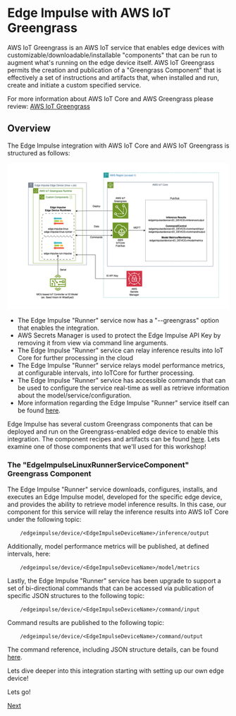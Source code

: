 # Edge Impulse with AWS IoT Greengrass

AWS IoT Greengrass is an AWS IoT service that enables edge devices with customizable/downloadable/installable "components" that can be run to augment what's running on the edge device itself.  AWS IoT Greengrass permits the creation and publication of a "Greengrass Component" that is effectively a set of instructions and artifacts that, when installed and run, create and initiate a custom specified service. 

For more information about AWS IoT Core and AWS Greengrass please review: [AWS IoT Greengrass](https://docs.aws.amazon.com/greengrass/v2/developerguide/what-is-iot-greengrass.html)

## Overview

The Edge Impulse integration with AWS IoT Core and AWS IoT Greengrass is structured as follows:

![Architecture](Architecture.png)

* The Edge Impulse "Runner" service now has a "--greengrass" option that enables the integration. 
* AWS Secrets Manager is used to protect the Edge Impulse API Key by removing it from view via command line arguments.
* The Edge Impulse "Runner" service can relay inference results into IoT Core for further processing in the cloud
* The Edge Impulse "Runner" service relays model performance metrics, at configurable intervals, into IoTCore for further processing.
* The Edge Impulse "Runner" service has accessible commands that can be used to configure the service real-time as well as retrieve information about the model/service/configuration.
* More information regarding the Edge Impulse "Runner" service itself can be found [here](https://docs.edgeimpulse.com/docs/tools/edge-impulse-for-linux/linux-node-js-sdk).

Edge Impulse has several custom Greengrass components that can be deployed and run on the Greengrass-enabled edge device to enable this integration. The component recipes and artifacts can be found [here](https://github.com/edgeimpulse/aws-greengrass-components). Lets examine one of those components that we'll used for this workshop!

### The "EdgeImpulseLinuxRunnerServiceComponent" Greengrass Component

The Edge Impulse "Runner" service downloads, configures, installs, and executes an Edge Impulse model, developed for the specific edge device, and provides the ability to retrieve model inference results.  In this case, our component for this service will relay the inference results into AWS IoT Core under the following topic:

		/edgeimpulse/device/<EdgeImpulseDeviceName>/inference/output
		
Additionally, model performance metrics will be published, at defined intervals, here:

		/edgeimpulse/device/<EdgeImpulseDeviceName>/model/metrics
		
Lastly, the Edge Impulse "Runner" service has been upgrade to support a set of bi-directional commands that can be accessed via publication of specific JSON structures to the following topic:

		/edgeimpulse/device/<EdgeImpulseDeviceName>/command/input
		
Command results are published to the following topic:

		/edgeimpulse/device/<EdgeImpulseDeviceName>/command/output

The command reference, including JSON structure details, can be found [here](https://docs.edgeimpulse.com/docs/integrations/aws-greengrass#commands-january-2025-integration-enhancements).

Lets dive deeper into this integration starting with setting up our own edge device!  

Lets go!

[Next](../1_HardwareSetup/HardwareSetup.md)
